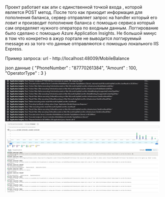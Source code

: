 Проект работает как апи с единственной точкой входа , которой является POST метод.
После того как приходит информация для пополнения баланса, сервер отправляет запрос на handler который его ловит и производит пополнение баланса с помощью сервиса 
который сам определяет нужного оператора по входным данным. 
Логгирование было сделано с помощью Azure Application Insights. Не большой минус в том что конкретно в ажур портале не выводится логгируемый message из за того что данные 
отправляются с помощью локального IIS Express.

Пример запроса: 
url - http://localhost:48009/MobileBalance

json данные 
{
    "PhoneNumber" : "87770261384",
    "Amount" : 100,
    "OperatorType" : 3
}

![Image alt](https://github.com/Leloporopoka/MobileBalanceTopUp/raw/master/image1.jpg)
![Image alt](https://github.com/Leloporopoka/MobileBalanceTopUp/raw/master/image2.jpg)

